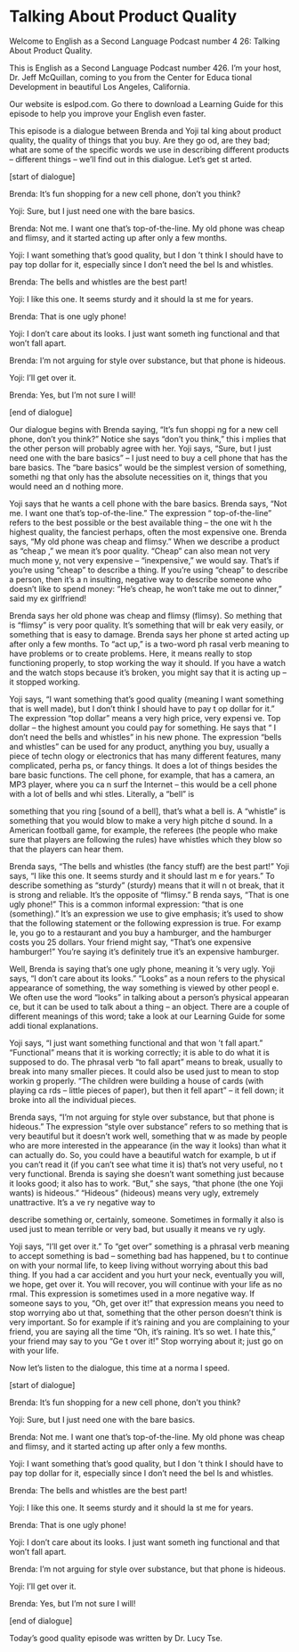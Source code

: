 # Talking About Product Quality

Welcome to English as a Second Language Podcast number 4 26: Talking About Product Quality.

This is English as a Second Language Podcast number 426.  I’m your host, Dr. Jeff McQuillan, coming to you from the Center for Educa tional Development in beautiful Los Angeles, California.

Our website is eslpod.com.  Go there to download a Learning Guide for this episode to help you improve your English even faster.

This episode is a dialogue between Brenda and Yoji tal king about product quality, the quality of things that you buy.  Are they go od, are they bad; what are some of the specific words we use in describing different  products – different things – we’ll find out in this dialogue.  Let’s get st arted.

[start of dialogue]

Brenda:  It’s fun shopping for a new cell phone, don’t  you think?

Yoji:  Sure, but I just need one with the bare basics.

Brenda:  Not me.  I want one that’s top-of-the-line.   My old phone was cheap and flimsy, and it started acting up after only a few months.

Yoji:  I want something that’s good quality, but I don ’t think I should have to pay top dollar for it, especially since I don’t need the bel ls and whistles.

Brenda:  The bells and whistles are the best part!

Yoji:  I like this one.  It seems sturdy and it should la st me for years.

Brenda:  That is one ugly phone!

Yoji:  I don’t care about its looks.  I just want someth ing functional and that won’t fall apart.

Brenda:  I’m not arguing for style over substance, but that phone is hideous.

Yoji:  I’ll get over it.

 Brenda:  Yes, but I’m not sure I will!

[end of dialogue]

Our dialogue begins with Brenda saying, “It’s fun shoppi ng for a new cell phone, don’t you think?”  Notice she says “don’t you think,” this i mplies that the other person will probably agree with her.  Yoji says, “Sure,  but I just need one with the bare basics” – I just need to buy a cell phone that has the bare basics.  The “bare basics” would be the simplest version of something, somethi ng that only has the absolute necessities on it, things that you would need an d nothing more.

Yoji says that he wants a cell phone with the bare basics.  Brenda says, “Not me. I want one that’s top-of-the-line.”  The expression “ top-of-the-line” refers to the best possible or the best available thing – the one wit h the highest quality, the fanciest perhaps, often the most expensive one.  Brenda says, “My old phone was cheap and flimsy.”  When we describe a product as “cheap ,” we mean it’s poor quality.  “Cheap” can also mean not very much mone y, not very expensive – “inexpensive,” we would say.  That’s if you’re using “cheap”  to describe a thing. If you’re using “cheap” to describe a person, then it’s a n insulting, negative way to describe someone who doesn’t like to spend money: “He’s cheap, he won’t take me out to dinner,” said my ex girlfriend!

Brenda says her old phone was cheap and flimsy (flimsy).  So mething that is “flimsy” is very poor quality.  It’s something that will br eak very easily, or something that is easy to damage.  Brenda says her phone st arted acting up after only a few months.  To “act up,” is a two-word ph rasal verb meaning to have problems or to create problems.  Here, it means really to stop functioning properly, to stop working the way it should.  If you have  a watch and the watch stops because it’s broken, you might say that it is acting up – it stopped working.

Yoji says, “I want something that’s good quality (meaning  I want something that is well made), but I don’t think I should have to pay t op dollar for it.”  The expression “top dollar” means a very high price, very expensi ve.  Top dollar – the highest amount you could pay for something.  He says that “ I don’t need the bells and whistles” in his new phone.  The expression “bells and  whistles” can be used for any product, anything you buy, usually a piece of techn ology or electronics that has many different features, many complicated, perha ps, or fancy things.  It does a lot of things besides the bare basic functions.  The  cell phone, for example, that has a camera, an MP3 player, where you ca n surf the Internet – this would be a cell phone with a lot of bells and whi stles.  Literally, a “bell” is

 something that you ring [sound of a bell], that’s what a bell is.  A “whistle” is something that you would blow to make a very high pitche d sound.  In a American football game, for example, the referees (the  people who make sure that players are following the rules) have whistles which  they blow so that the players can hear them.

Brenda says, “The bells and whistles (the fancy stuff) are the best part!”  Yoji says, “I like this one.  It seems sturdy and it should last m e for years.”  To describe something as “sturdy” (sturdy) means that it will n ot break, that it is strong and reliable.  It’s the opposite of “flimsy.”  B renda says, “That is one ugly phone!”  This is a common informal expression: “that is one (something).”  It’s an expression we use to give emphasis; it’s used to show that the following statement or the following expression is true.  For examp le, you go to a restaurant and you buy a hamburger, and the hamburger costs you 25 dollars. Your friend might say, “That’s one expensive hamburger!”   You’re saying it’s definitely true it’s an expensive hamburger.

Well, Brenda is saying that’s one ugly phone, meaning it ’s very ugly.  Yoji says, “I don’t care about its looks.”  “Looks” as a noun refers to the physical appearance of something, the way something is viewed by other peopl e.  We often use the word “looks” in talking about a person’s physical appearan ce, but it can be used to talk about a thing – an object.  There are a couple  of different meanings of this word; take a look at our Learning Guide for some addi tional explanations.

Yoji says, “I just want something functional and that won ’t fall apart.”  “Functional” means that it is working correctly; it is able to do what it is supposed to do.  The phrasal verb “to fall apart” means to break, usually to  break into many smaller pieces.  It could also be used just to mean to stop workin g properly.  “The children were building a house of cards (with playing ca rds – little pieces of paper), but then it fell apart” – it fell down; it broke into all the individual pieces.

Brenda says, “I’m not arguing for style over substance, but  that phone is hideous.”  The expression “style over substance” refers to so mething that is very beautiful but it doesn’t work well, something that w as made by people who are more interested in the appearance (in the way it looks)  than what it can actually do.  So, you could have a beautiful watch for example, b ut if you can’t read it (if you can’t see what time it is) that’s not very useful, no t very functional.  Brenda is saying she doesn’t want something just because it looks good;  it also has to work.  “But,” she says, “that phone (the one Yoji wants) is hideous.”  “Hideous” (hideous) means very ugly, extremely unattractive.  It’s a ve ry negative way to

 describe something or, certainly, someone.  Sometimes in formally it also is used just to mean terrible or very bad, but usually it means ve ry ugly.

Yoji says, “I’ll get over it.”  To “get over” something is a phrasal verb meaning to accept something is bad – something bad has happened, bu t to continue on with your normal life, to keep living without worrying about  this bad thing.  If you had a car accident and you hurt your neck, eventually you will, we  hope, get over it. You will recover, you will continue with your life as no rmal.  This expression is sometimes used in a more negative way.  If someone says to  you, “Oh, get over it!” that expression means you need to stop worrying abo ut that, something that the other person doesn’t think is very important.  So for example if it’s raining and you are complaining to your friend, you are saying all the time “Oh, it’s raining. It’s so wet.  I hate this,” your friend may say to you “Ge t over it!”  Stop worrying about it; just go on with your life.

Now let’s listen to the dialogue, this time at a norma l speed.

[start of dialogue]

Brenda:  It’s fun shopping for a new cell phone, don’t  you think?

Yoji:  Sure, but I just need one with the bare basics.

Brenda:  Not me.  I want one that’s top-of-the-line.   My old phone was cheap and flimsy, and it started acting up after only a few months.

Yoji:  I want something that’s good quality, but I don ’t think I should have to pay top dollar for it, especially since I don’t need the bel ls and whistles.

Brenda:  The bells and whistles are the best part!

Yoji:  I like this one.  It seems sturdy and it should la st me for years.

Brenda:  That is one ugly phone!

Yoji:  I don’t care about its looks.  I just want someth ing functional and that won’t fall apart.

Brenda:  I’m not arguing for style over substance, but that phone is hideous.

Yoji:  I’ll get over it.

 Brenda:  Yes, but I’m not sure I will!

[end of dialogue]

Today’s good quality episode was written by Dr. Lucy Tse.





